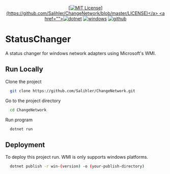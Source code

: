 <div align="center">

  <a href="">[![MIT License](https://img.shields.io/apm/l/atomic-design-ui.svg?)](https://github.com/Salihler/ChangeNetwork/blob/master/LICENSE)</a>
  <a href="">[![dotnet](https://img.shields.io/badge/dotnet-v6.0-blue)](https://github.com/dotnet/runtime)</a>
  <a href="">[![windows](https://img.shields.io/badge/Windows-0078D6?style=for-the-badge&logo=windows&logoColor=white)](https://www.microsoft.com/tr-tr/windows?r=1)</a>
  <a href="">![github](https://img.shields.io/github/followers/Salihler?style=social&label=Follow&maxAge=2592000)
</a>

</div>

# StatusChanger

A status changer for windows network adapters using Microsoft's WMI.

## Run Locally

Clone the project

```bash
  git clone https://github.com/Salihler/ChangeNetwork.git
```

Go to the project directory

```bash
  cd ChangeNetwork
```

Run program

```bash
  dotnet run
```


## Deployment

To deploy this project run. WMI is only supports windows platforms.

```bash
  dotnet publish -r win-(version) -o (your-publish-directory)
```

